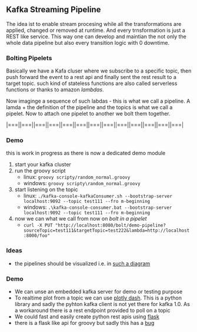 ## Kafka Streaming Pipeline
The idea ist to enable stream procesing while all the transformations are applied, 
changed or removed at runtime. And every trnsformation is just a REST like service.
This way one can develop and maintian the not only the whole data pipeline but also
every transition logic with 0 downtime.
    
### Bolting Pipelets
Basically we have a Kafa cluser where we subscribe to a specific topic, then
push forward the event to a rest api and finally sent the rest result to a target 
topic. such kind of stateless functions are also called serverless functions or 
thanks to amazon _lambdas_.  

Now imaginge a sequence of such labdas - this is what we call a pipeline.
A lamda + the definition of the pipeline and the topics is what we call a 
pipelet. Now to attach one pipelet to another we bolt them together.

|===||===||===||===||===||===||===||===||===||===||===||===||===|

### Demo
this is work in progress as there is now a dedicated demo module

1. start your kafka cluster
2. run the groovy script
    * linux: `groovy scripty/random_normal.groovy`
    * windows: `groovy scripty\random_normal.groovy`
3. start listening on the topic
    * linux: `./kafka-console-kafkaConsumer.sh --bootstrap-server localhost:9092 --topic test111 --fro
m-beginning`
    * windows: `.\kafka-console-consumer.bat --bootstrap-server localhost:9092 --topic test111 --fro
m-beginning`
4. now we can what we call from now on _bolt in a pipelet_
    * `curl -X PUT "http://localhost:8080/bolt/demo-pipeline?sourceTopic=test111&targetTopic=test222&lambda=http://localhost:8000/foo"`


### Ideas
* the pipelines should be visualized i.e. in [such a diagram](https://gojs.net/latest/samples/dynamicPorts.html)

### Demo
* We can unse an embedded kafka server for demo or testing purpose
* To realtime plot from a topic we can use [plotly dash](https://plot.ly/dash/).
  This is a python library and sadly the pyhton kafka client is not yet there for kafka 1.0.
  As a workaround there is a rest endpoint provided to poll on a topic
* We could fast and easily create python rest apis using [flask](https://blog.miguelgrinberg.com/post/designing-a-restful-api-with-python-and-flask)  
* there is a flask like api for groovy but sadly this has a [bug](https://github.com/perwendel/spark/issues/946#issuecomment-348493178)
